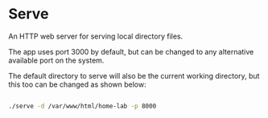 # Serve

An HTTP web server for serving local directory files.

The app uses port 3000 by default, but can be changed to any alternative available port on the system.

The default directory to serve will also be the current working directory, but this too can be changed as shown below:

```bash

./serve -d /var/www/html/home-lab -p 8000


```


